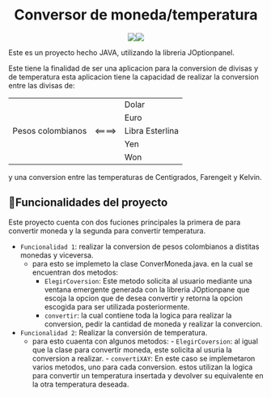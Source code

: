
<h1 align="center">  Conversor de moneda/temperatura </h1>

<p align="center">
  <img src="https://img.shields.io/badge/Status-Finalizado-green"><img src="https://img.shields.io/badge/Code-JAVA-yellowgreen">
  </p> 
Este es un proyecto hecho JAVA, utilizando la libreria JOptionpanel.

Este tiene la finalidad de ser una aplicacion para la conversion de divisas y de temperatura
esta aplicacion tiene la capacidad de realizar la conversion entre las divisas de:

<div aling="center">   
    <table>
        <tr>
            <td rowspan="6">Pesos colombianos</td>
            <td rowspan="6"><====></td>
            <td>Dolar</td>
        </tr>
        <tr>
            <td>Euro</td>
        </tr>
        <tr>
            <td>Libra Esterlina</td>
        </tr>
        <tr>
            <td>Yen</td>
        </tr>
        <tr>
            <td>Won</td>
        </tr>
    </table>
  <div>
    
 y una conversion entre las temperaturas de Centigrados, Farengeit y Kelvin.

## :hammer:Funcionalidades del proyecto
    
Este proyecto cuenta con dos fuciones principales la primera de para convertir moneda y la segunda para convertir temperatura.
- `Funcionalidad 1`: realizar la conversion de pesos colombianos a distitas monedas y viceversa.
    - para esto se implemeto la clase ConverMoneda.java. en la cual se encuentran dos metodos:
        - `ElegirCoversion`: Este metodo solicita al usuario mediante una ventana emergente generada con la libreria JOptionpane 
                          que escoja la opcion que de desea convertir y retorna la opcion escogida para ser utilizada posteriormente.
        - `convertir`: la cual contiene toda la logica para realizar la conversion, pedir la cantidad de moneda y realizar la convercion.
- `Funcionalidad 2`: Realizar la conversión de temperatura.
    - para esto cuaenta con algunos metodos:
          - `ElegirCoversion`: al igual que la clase para convertir moneda, este solicita al usuria la conversion a realizar.
          - `convertiXAY`: En este caso se implemetaron varios metodos, uno para cada conversion. estos utilizan la logica para convertir un
                         temperatura insertada y devolver su equivalente en la otra temperatura deseada.

    

    


      
